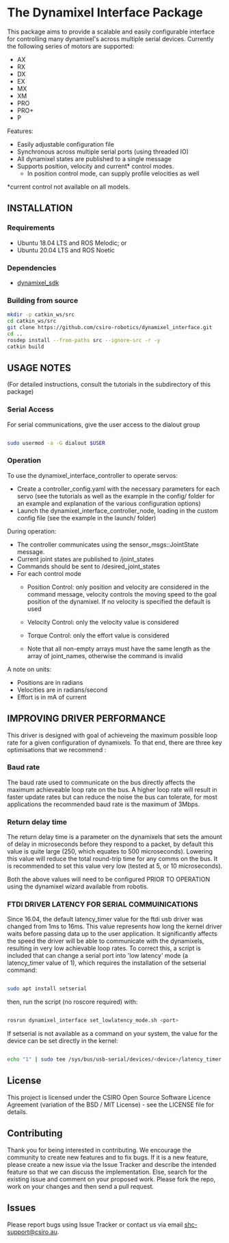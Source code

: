 # The Dynamixel Interface Package

This package aims to provide a scalable and easily configurable interface for controlling many dynamixel's across multiple serial devices. Currently the following series of motors are supported:

- AX
- RX
- DX
- EX
- MX
- XM
- PRO
- PRO+
- P

Features:

- Easily adjustable configuration file
- Synchronous across multiple serial ports (using threaded IO)
- All dynamixel states are published to a single message
- Supports position, velocity and current* control modes.
  - In position control mode, can supply profile velocities as well

*current control not available on all models.

## INSTALLATION

### Requirements

* Ubuntu 18.04 LTS and ROS Melodic; or
* Ubuntu 20.04 LTS and ROS Noetic

### Dependencies

* [dynamixel_sdk](http://wiki.ros.org/dynamixel_sdk)

### Building from source

```bash
mkdir -p catkin_ws/src
cd catkin_ws/src
git clone https://github.com/csiro-robotics/dynamixel_interface.git
cd ..
rosdep install --from-paths src --ignore-src -r -y
catkin build
```

## USAGE NOTES

(For detailed instructions, consult the tutorials in the subdirectory of this package)

### Serial Access

For serial communications, give the user access to the dialout group

```bash

sudo usermod -a -G dialout $USER

```

### Operation

To use the dynamixel_interface_controller to operate servos:

- Create a controller_config.yaml with the necessary parameters for each servo (see the tutorials as well as the example in the config/ folder for an example and explanation of the various configuration options)
- Launch the dynamixel_interface_controller_node, loading in the custom config file (see the example in the launch/ folder)

During operation:

- The controller communicates using the sensor_msgs::JointState message.
- Current joint states are published to /joint_states
- Commands should be sent to /desired_joint_states
- For each control mode
  - Position Control: only position and velocity are considered in the command message, velocity controls the moving speed to the goal position of the dynamixel. If no velocity is specified the default is used
  - Velocity Control: only the velocity value is considered
  - Torque Control: only the effort value is considered

  - Note that all non-empty arrays must have the same length as the array of joint_names, otherwise the command is invalid

A note on units:

  - Positions are in radians
  - Velocities are in radians/second
  - Effort is in mA of current

## IMPROVING DRIVER PERFORMANCE

This driver is designed with goal of achieveing the maximum possible loop rate for a given configuration of dynamixels. To that end, there are three key optimisations that we recommend :

### Baud rate

The baud rate used to communicate on the bus directly affects the maximum achieveable loop rate on the bus. A higher loop rate will result in faster update rates but can reduce the noise the bus can tolerate, for most applications the recommended baud rate is the maximum of 3Mbps.

### Return delay time

The return delay time is a parameter on the dynamixels that sets the amount of delay in microseconds before they respond to a packet, by default this value is quite large (250, which equates to 500 microseconds). Lowering this value will reduce the total round-trip time for any comms on the bus. It is recommended to set this value very low (tested at 5, or 10 microseconds).

Both the above values will need to be configured PRIOR TO OPERATION using the dynamixel wizard available from robotis.

### FTDI DRIVER LATENCY FOR SERIAL COMMUINICATIONS

Since 16.04, the default latency_timer value for the ftdi usb driver was changed from 1ms to 16ms. This value represents how long the kernel driver waits before passing data up to the user application. It significantly affects the speed the driver will be able to communicate with the dynamixels, resulting in very low achievable loop rates. To correct this, a script is included that can change a serial port into 'low latency' mode (a latency_timer value of 1), which requires the installation of the setserial command:

```bash

sudo apt install setserial

```

then, run the script (no roscore required) with:

```bash

rosrun dynamixel_interface set_lowlatency_mode.sh <port>

```

If setserial is not available as a command on your system, the value for the device can be set directly in the kernel:

``` bash

echo "1" | sudo tee /sys/bus/usb-serial/devices/<device>/latency_timer

```

## License
This project is licensed under the CSIRO Open Source Software Licence Agreement (variation of the BSD / MIT License) - see the LICENSE file for details.

## Contributing
Thank you for being interested in contributing. We encourage the community to create new features and to fix bugs. If it is a new feature, please create a new issue via the Issue Tracker and describe the intended feature so that we can discuss the implementation. Else, search for the existing issue and comment on your proposed work. Please fork the repo, work on your changes and then send a pull request.

## Issues
Please report bugs using Issue Tracker or contact us via email shc-support@csiro.au.